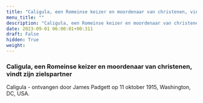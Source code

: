 ```yaml
---
title: "Caligula, een Romeinse keizer en moordenaar van christenen, vindt zijn zielspartner"
menu_title: ""
description: "Caligula, een Romeinse keizer en moordenaar van christenen, vindt zijn zielspartner"
date: 2023-09-01 06:00:01+00:311
draft: False
hidden: True
weight:
---
```

### Caligula, een Romeinse keizer en moordenaar van christenen, vindt zijn zielspartner

Caligula - ontvangen door James Padgett op 11 oktober 1915, Washington, DC, USA.
